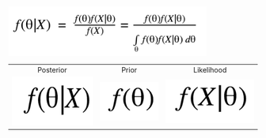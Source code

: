 <img src="img/bayesian_continuous.png" height="100" />

<table>
<tr>
<td>
<center>Posterior</center>
</td>
<td>
<center>Prior</center>
</td>
<td>
<center>Likelihood</center>
</td>
</tr>
<tr>
<td>
<img src="img/posterior.png"  height="100"/>
</td>
<td>
<img src="img/prior.png" />
</td>
<td>
<img src="img/likelihood.png" />
</td>
</tr>
</table>

